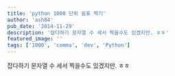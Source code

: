 ```yaml
---
title: 'python 1000 단위 쉼표 찍기'
author: 'ash84'
pub_date: '2014-11-29'
description: '잡다하기 문자열 수 세서 찍을수도 있겠지만. ㅎㅎ'
featured_image: ''
tags: ['1000', 'comma', 'dev', 'Python']
---
```



<script src="https://gist.github.com/AhnSeongHyun/74b3b96f5d1f865e5b4f.js"></script>

잡다하기 문자열 수 세서 찍을수도 있겠지만. ㅎㅎ 



